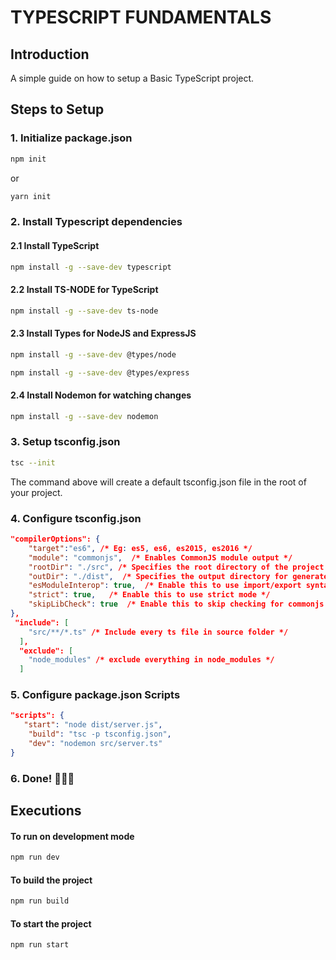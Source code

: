 # TYPESCRIPT FUNDAMENTALS

## Introduction

A simple guide on how to setup a Basic TypeScript project.


## Steps to Setup


### 1. Initialize package.json

```bash
npm init
```

or

```bash
yarn init
```

### 2. Install Typescript dependencies

#### 2.1 Install TypeScript


```bash
npm install -g --save-dev typescript
```

#### 2.2 Install TS-NODE for TypeScript
```bash
npm install -g --save-dev ts-node
```


#### 2.3 Install Types for NodeJS and ExpressJS
    
```bash
npm install -g --save-dev @types/node
```
    
```bash
npm install -g --save-dev @types/express
```


#### 2.4 Install Nodemon for watching changes

```bash
npm install -g --save-dev nodemon
```

### 3. Setup tsconfig.json

```bash
tsc --init
```

The command above will create a default tsconfig.json file in the root of your project.


### 4. Configure tsconfig.json

```json
"compilerOptions": {
    "target":"es6", /* Eg: es5, es6, es2015, es2016 */
    "module": "commonjs",  /* Enables CommonJS module output */
    "rootDir": "./src", /* Specifies the root directory of the project */
    "outDir": "./dist",  /* Specifies the output directory for generated files */
    "esModuleInterop": true,  /* Enable this to use import/export syntax */
    "strict": true,   /* Enable this to use strict mode */
    "skipLibCheck": true  /* Enable this to skip checking for commonjs modules */
},
 "include": [
    "src/**/*.ts" /* Include every ts file in source folder */
  ],
  "exclude": [
    "node_modules" /* exclude everything in node_modules */
  ]

```

### 5. Configure package.json Scripts

```json
"scripts": {
   "start": "node dist/server.js",
    "build": "tsc -p tsconfig.json",
    "dev": "nodemon src/server.ts"
}
```



### 6. Done! 🎉🎊🥳



## Executions

#### To run on development mode

```bash
npm run dev
```

#### To build the project

```bash
npm run build
```

#### To start the project

```bash
npm run start
```
